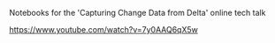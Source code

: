 Notebooks for the 'Capturing Change Data from Delta' online tech talk

https://www.youtube.com/watch?v=7y0AAQ6qX5w
